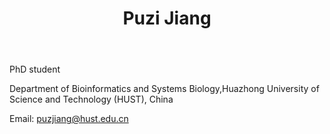 ﻿---
# Display name
title: Puzi Jiang

# Username (this should match the folder name)
authors:
- Puzi Jiang

# Is this the primary user of the site?
superuser: false

# Role/position
role: Phd students of Chen Lab

# Organizations/Affiliations
organizations:
- name: Huazhong University of Science and Technology
  url: ""

# Short bio (displayed in user profile at end of posts)
bio: 

interests:
- Bioinformatics
- Translational medicine & disease microbiome

education:
  courses:
  - course: Doctor of Bioinformatics
    institution: Huazhong Univeisity of Science and Technology, China
    year: 2017 to present 
  - course: Bachelor of Bioinformatics
    institution: Huazhong Univeisity of Science and Technology, China
    year: 2013 to 2017


# Social/Academic Networking
# For available icons, see: https://sourcethemes.com/academic/docs/page-builder/#icons
#   For an email link, use "fas" icon pack, "envelope" icon, and a link in the
#   form "mailto:your-email@example.com" or "#contact" for contact widget.

# Link to a PDF of your resume/CV from the About widget.
# To enable, copy your resume/CV to `static/files/cv.pdf` and uncomment the lines below.
# - icon: cv
#   icon_pack: ai
#   link: files/cv.pdf

# Enter email to display Gravatar (if Gravatar enabled in Config)
email: ""

# Organizational groups that you belong to (for People widget)
#   Set this to `[]` or comment out if you are not using People widget.
user_groups:
- Phd Students
---
PhD student

Department of Bioinformatics and Systems Biology,Huazhong University of Science and Technology (HUST), China

Email: puzjiang@hust.edu.cn